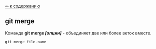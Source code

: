 [&#8678; к содержанию](./readme.md)

## git merge

Команда **git merge *[опции]*** - объединяет две или более веток вместе.

```bash=
git merge file-name
```



